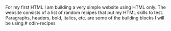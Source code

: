 For my first HTML I am building a very simple website using HTML only. The website consists of a list of random recipes that put my HTML skills to test. Paragraphs, headers, bold, italics, etc. are some of the building blocks I will be using.# odin-recipes